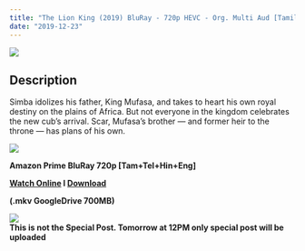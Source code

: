 ```yaml
---
title: "The Lion King (2019) BluRay - 720p HEVC - Org. Multi Aud [Tamil+ Telugu+ Hindi+ Eng] - x265 - 700MB Esub"
date: "2019-12-23"
---
```


[![](https://1.bp.blogspot.com/-AzD_lvpa25o/Xf47XrYWUpI/AAAAAAAAA3A/VAGBVPCStYA-7EpDfGfP_nxxL9kd5HMwQCLcBGAsYHQ/s1600/b_thelionking2019_header_poststreet_mobile_18276_8dd5ba33.webp)](https://1.bp.blogspot.com/-AzD_lvpa25o/Xf47XrYWUpI/AAAAAAAAA3A/VAGBVPCStYA-7EpDfGfP_nxxL9kd5HMwQCLcBGAsYHQ/s1600/b_thelionking2019_header_poststreet_mobile_18276_8dd5ba33.webp)

## Description

Simba idolizes his father, King Mufasa, and takes to heart his own royal destiny on the plains of Africa. But not everyone in the kingdom celebrates the new cub’s arrival. Scar, Mufasa’s brother — and former heir to the throne — has plans of his own. 

[![](https://1.bp.blogspot.com/-fai1ZuUwnbA/XIjy2aT4irI/AAAAAAAAANw/WFW0YRK47_8GLAt3pPBSzBk0GJA6Mk5fgCPcBGAYYCw/s1600/torrborder.gif)](https://1.bp.blogspot.com/-fai1ZuUwnbA/XIjy2aT4irI/AAAAAAAAANw/WFW0YRK47_8GLAt3pPBSzBk0GJA6Mk5fgCPcBGAYYCw/s1600/torrborder.gif)

**Amazon Prime BluRay 720p \[Tam+Tel+Hin+Eng\]**

**[Watch Online](https://drive.google.com/file/d/1du9qnYhWU_eaULDhduYrQ6JasdhrC8WC/view) I [Download](https://drive.google.com/uc?id=1du9qnYhWU_eaULDhduYrQ6JasdhrC8WC&export=download)**

**(.mkv GoogleDrive 700MB)**

[![](https://1.bp.blogspot.com/-fai1ZuUwnbA/XIjy2aT4irI/AAAAAAAAANw/WFW0YRK47_8GLAt3pPBSzBk0GJA6Mk5fgCPcBGAYYCw/s1600/torrborder.gif)](https://1.bp.blogspot.com/-fai1ZuUwnbA/XIjy2aT4irI/AAAAAAAAANw/WFW0YRK47_8GLAt3pPBSzBk0GJA6Mk5fgCPcBGAYYCw/s1600/torrborder.gif)  
**This is not the Special Post. Tomorrow at 12PM only special post will be uploaded**
